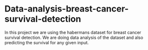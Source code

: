 # Data-analysis-breast-cancer-survival-detection
In this project we are using the habermans dataset for breast cancer survival detection.
We are doing data analysis of the dataset and also predicting the survival for any given input.
